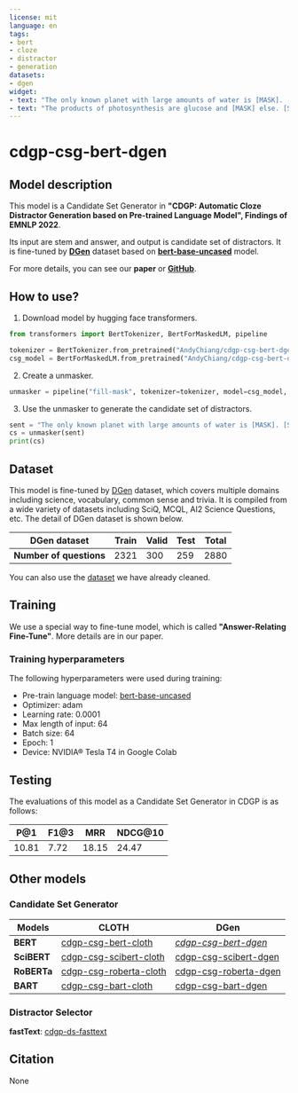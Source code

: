 ```yaml
---
license: mit
language: en
tags:
- bert
- cloze
- distractor
- generation
datasets:
- dgen
widget:
- text: "The only known planet with large amounts of water is [MASK]. [SEP] earth"
- text: "The products of photosynthesis are glucose and [MASK] else. [SEP] oxygen"
---
```


# cdgp-csg-bert-dgen

## Model description

This model is a Candidate Set Generator in **"CDGP: Automatic Cloze Distractor Generation based on Pre-trained Language Model", Findings of EMNLP 2022**.

Its input are stem and answer, and output is candidate set of distractors. It is fine-tuned by [**DGen**](https://github.com/DRSY/DGen) dataset based on [**bert-base-uncased**](https://huggingface.co/bert-base-uncased) model.

For more details, you can see our **paper** or [**GitHub**](https://github.com/AndyChiangSH/CDGP).

## How to use?

1. Download model by hugging face transformers.
```python
from transformers import BertTokenizer, BertForMaskedLM, pipeline

tokenizer = BertTokenizer.from_pretrained("AndyChiang/cdgp-csg-bert-dgen")
csg_model = BertForMaskedLM.from_pretrained("AndyChiang/cdgp-csg-bert-dgen")
```

2. Create a unmasker.
```python
unmasker = pipeline("fill-mask", tokenizer=tokenizer, model=csg_model, top_k=10)
```

3. Use the unmasker to generate the candidate set of distractors.
```python
sent = "The only known planet with large amounts of water is [MASK]. [SEP] earth"
cs = unmasker(sent)
print(cs)
```

## Dataset

This model is fine-tuned by [DGen](https://github.com/DRSY/DGen) dataset, which covers multiple domains including science, vocabulary, common sense and trivia. It is compiled from a wide variety of datasets including SciQ, MCQL, AI2 Science Questions, etc. The detail of DGen dataset is shown below.

| DGen dataset        | Train | Valid | Test | Total |
| ------------------- | ----- | ----- | ---- | ----- |
| **Number of questions** | 2321  | 300   | 259  | 2880  |

You can also use the [dataset](https://huggingface.co/datasets/AndyChiang/dgen) we have already cleaned.

## Training

We use a special way to fine-tune model, which is called **"Answer-Relating Fine-Tune"**. More details are in our paper.

### Training hyperparameters

The following hyperparameters were used during training:

- Pre-train language model: [bert-base-uncased](https://huggingface.co/bert-base-uncased)
- Optimizer: adam
- Learning rate: 0.0001
- Max length of input: 64
- Batch size: 64
- Epoch: 1
- Device: NVIDIA® Tesla T4 in Google Colab 

## Testing

The evaluations of this model as a Candidate Set Generator in CDGP is as follows:

| P@1   | F1@3 | MRR   | NDCG@10 |
| ----- | ---- | ----- | ------- |
| 10.81 | 7.72 | 18.15 | 24.47   |

## Other models

### Candidate Set Generator

| Models      | CLOTH                                                                               | DGen                                                                             |
| ----------- | ----------------------------------------------------------------------------------- | -------------------------------------------------------------------------------- |
| **BERT**    | [cdgp-csg-bert-cloth](https://huggingface.co/AndyChiang/cdgp-csg-bert-cloth)        | [*cdgp-csg-bert-dgen*](https://huggingface.co/AndyChiang/cdgp-csg-bert-dgen)       |
| **SciBERT** | [cdgp-csg-scibert-cloth](https://huggingface.co/AndyChiang/cdgp-csg-scibert-cloth)  | [cdgp-csg-scibert-dgen](https://huggingface.co/AndyChiang/cdgp-csg-scibert-dgen) |
| **RoBERTa** | [cdgp-csg-roberta-cloth](https://huggingface.co/AndyChiang/cdgp-csg-roberta-cloth) | [cdgp-csg-roberta-dgen](https://huggingface.co/AndyChiang/cdgp-csg-roberta-dgen) |
| **BART**    | [cdgp-csg-bart-cloth](https://huggingface.co/AndyChiang/cdgp-csg-bart-cloth)        | [cdgp-csg-bart-dgen](https://huggingface.co/AndyChiang/cdgp-csg-bart-dgen)       |

### Distractor Selector

**fastText**: [cdgp-ds-fasttext](https://huggingface.co/AndyChiang/cdgp-ds-fasttext)


## Citation

None